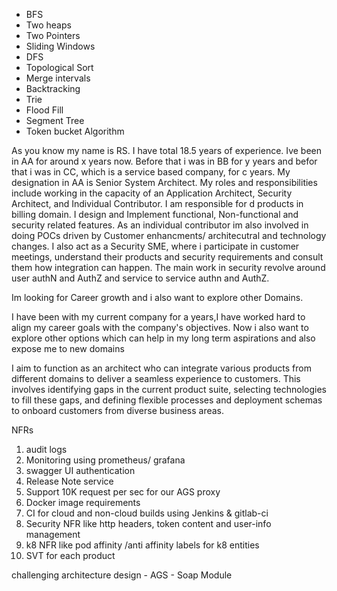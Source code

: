 - BFS
- Two heaps
- Two Pointers
- Sliding Windows
- DFS
- Topological Sort
- Merge intervals
- Backtracking
- Trie
- Flood Fill
- Segment Tree
- Token bucket Algorithm

As you know my name is RS. I have total 18.5 years of experience. Ive been in AA for around x years now. Before that i was in BB for y years and befor that i was in CC, which is a service based company, for c years.
My designation in AA is Senior System Architect. My roles and responsibilities include working in the capacity of an Application Architect, Security Architect, and Individual Contributor.
I am responsible for d products in billing domain. I design and Implement functional, Non-functional and security related features. As an individual contributor im also involved in doing POCs driven by Customer enhancments/ architecutral and technology changes. I also act as a Security SME, where i participate in customer meetings, understand their products and security requirements and consult them how integration can happen. The main work in security revolve around user authN and AuthZ and service to service authn and AuthZ.

Im looking for Career growth and i also want to explore other Domains.

I have been with my current company for a years,I have worked hard to align my career goals with the company's objectives.
Now i also want to explore other options which can help in my long term aspirations and also expose me to new domains

I aim to function as an architect who can integrate various products from different domains to deliver a seamless experience to customers. This involves
identifying gaps in the current product suite,
selecting technologies to fill these gaps, and
defining flexible processes and deployment schemas to onboard customers from diverse business areas.

NFRs
1. audit logs
2. Monitoring using prometheus/ grafana
3. swagger UI authentication
4. Release  Note service
5. Support 10K request per sec for our AGS proxy
6. Docker image requirements
7. CI for cloud and non-cloud builds using Jenkins & gitlab-ci
8. Security NFR like http headers, token content and user-info management
9. k8 NFR like pod affinity /anti affinity labels for k8 entities
10. SVT for each product

challenging architecture design
    - AGS
    - Soap Module